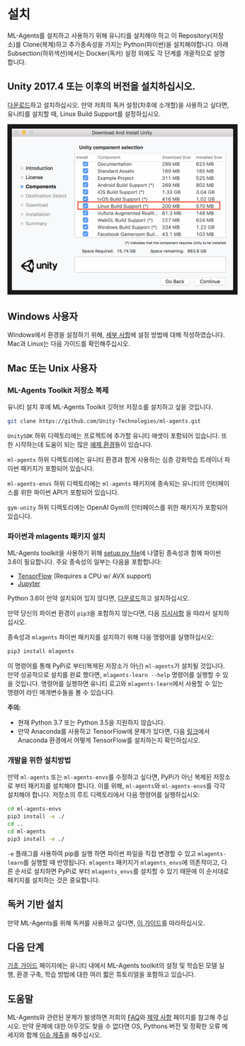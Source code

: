 # 설치

ML-Agents를 설치하고 사용하기 위해 유니티를 설치해야 하고 이 Repository(저장소)를
Clone(복제)하고 추가종속성을 가지는 Python(파이썬)을 설치해야합니다. 아래 Subsection(하위섹션)에서는 Docker(독커) 설정 외에도
각 단계를 개괄적으로 설명합니다.

## **Unity 2017.4** 또는 이후의 버전을 설치하십시오.

[다운로드](https://store.unity.com/kr/download)하고 설치하십시오. 만약 저희의 독커 설정(차후에 소개할)을 사용하고 싶다면,
유니티를 설치할 때, Linux Build Support를 설정하십시오.

<p align="center">
  <img src="images/unity_linux_build_support.png"
       alt="Linux Build Support"
       width="500" border="10" />
</p>

## Windows 사용자
Windows에서 환경을 설정하기 위해, [세부 사항](Installation-Windows.md)에 설정 방법에 대해 작성하였습니다. 
Mac과 Linux는 다음 가이드를 확인해주십시오.

## Mac 또는 Unix 사용자

### ML-Agents Toolkit 저장소 복제

유니티 설치 후에 ML-Agents Toolkit 깃허브 저장소를 설치하고 싶을 것입니다.

```sh
git clone https://github.com/Unity-Technologies/ml-agents.git
```

`UnitySDK` 하위 디렉토리에는 프로젝트에 추가할 유니티 애셋이 포함되어 있습니다.
또한 시작하는데 도움이 되는 많은 [예제 환경](Learning-Environment-Examples.md)들이 있습니다.

`ml-agents` 하위 디렉토리에는 유니티 환경과 함게 사용하는 심층 강화학습 트레이너 파이썬 패키지가 포함되어 있습니다.

`ml-agents-envs` 하위 디렉토리에는 `ml-agents` 패키지에 종속되는 유니티의 인터페이스를 위한 파이썬 API가 포함되어 있습니다.

`gym-unity` 하위 디렉토리에는 OpenAI Gym의 인터페이스를 위한 패키지가 포함되어 있습니다.

### 파이썬과 mlagents 패키지 설치

ML-Agents toolkit을 사용하기 위해 [setup.py file](../ml-agents/setup.py)에 나열된 종속성과 함께 파이썬 3.6이 필요합니다.
주요 종속성의 일부는 다음을 포함합니다:

- [TensorFlow](Background-TensorFlow.md) (Requires a CPU w/ AVX support)
- [Jupyter](Background-Jupyter.md)

Python 3.6이 만약 설치되어 있지 않다면, [다운로드](https://www.python.org/downloads/)하고 설치하십시오.

만약 당신의 파이썬 환경이 `pip3`을 포함하지 않는다면, 다음
[지시사항](https://packaging.python.org/guides/installing-using-linux-tools/#installing-pip-setuptools-wheel-with-linux-package-managers)
을 따라서 설치하십시오.

종속성과 `mlagents` 파이썬 패키지를 설치하기 위해 다음 명령어를 실행하십시오:

```sh
pip3 install mlagents
```

이 명령어를 통해 PyPi로 부터(복제된 저장소가 아닌) `ml-agents`가 설치될 것입니다. 
만약 성공적으로 설치를 완료 했다면, `mlagents-learn --help` 명령어를 실행할 수 있을 것입니다.
명령어를 실행하면 유니티 로고와 `mlagents-learn`에서 사용할 수 있는 명령어 라인 매개변수들을 볼 수 있습니다. 

**주의:**

- 현재 Python 3.7 또는 Python 3.5을 지원하지 않습니다.
- 만약 Anaconda를 사용하고 TensorFlow에 문제가 있다면, 다음 
  [링크](https://www.tensorflow.org/install/pip)에서 Anaconda 환경에서 어떻게 TensorFlow를 설치하는지 확인하십시오.
### 개발을 위한 설치방법

만약 `ml-agents` 또는 `ml-agents-envs`를 수정하고 싶다면, PyPi가 아닌 복제된 저장소로 부터 패키지를 설치해야 합니다.
이를 위해, `ml-agents`와 `ml-agents-envs`를 각각 설치해야 합니다. 저장소의 루트 디렉토리에서 다음 명령어를 실행하십시오:

```sh
cd ml-agents-envs
pip3 install -e ./
cd ..
cd ml-agents
pip3 install -e ./
```

`-e` 플래그를 사용하여 pip를 실행 하면 파이썬 파일을 직접 변경할 수 있고 `mlagents-learn`를 실행할 때 반영됩니다.
`mlagents` 패키지가 `mlagents_envs`에 의존적이고, 다른 순서로 설치하면 PyPi로 부터 `mlagents_envs`를
설치할 수 있기 때문에 이 순서대로 패키지를 설치하는 것은 중요합니다. 

## 독커 기반 설치

만약 ML-Agents를 위해 독커를 사용하고 싶다면, [이 가이드](Using-Docker.md)를 따라하십시오.

## 다음 단계

[기초 가이드](Basic-Guide.md) 페이지에는 유니티 내에서 ML-Agents toolkit의 설정 및 학습된 모델 실행, 
환경 구축, 학습 방법에 대한 여러 짧은 튜토리얼을 포함하고 있습니다.

## 도움말

ML-Agents와 관련된 문제가 발생하면 저희의 [FAQ](FAQ.md)와 [제약 사항](Limitations.md) 페이지를 참고해 주십시오.
만약 문제에 대한 아무것도 찾을 수 없다면 OS, Pythons 버전 및 정확한 오류 메세지와 함께 [이슈 제출](https://github.com/Unity-Technologies/ml-agents/issues)을 해주십시오.
